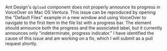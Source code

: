 Ant Design's `Upload` component does not properly announce its progress in VoiceOver on Mac OS Ventura. This issue can be reproduced by opening the "Default Files" example in a new window and using VoiceOver to navigate to the first item in the file list with a progress bar. The element should announce both the progress and the associated label, but it currently announces only "indeterminate, progress indicator." I have identified the cause of this issue and am working on a fix, which I will submit as a pull request shortly.

